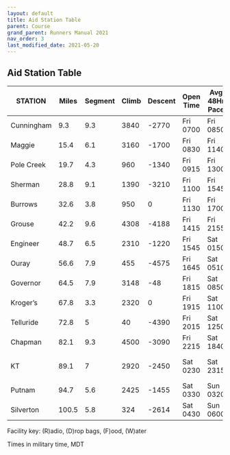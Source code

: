 ```yaml
---
layout: default
title: Aid Station Table
parent: Course
grand_parent: Runners Manual 2021
nav_order: 3
last_modified_date: 2021-05-20
---
```


## Aid Station Table

| STATION    | Miles | Segment | Climb | Descent | Open Time | Avg 48Hr Pace | Cut Off  | Access   | Facility | Crew                | Latitude & Longitude |
| ---------- | ----- | ------- | ----- | ------- | --------- | ------------- | -------- | -------- | -------- | ------------------- | -------------------- |
| Cunningham | 9.3   | 9.3     | 3840  | \-2770  | Fri 0700   | Fri 0850       | Fri 1045 | Auto     | RDFW     | Yes                 | 37.7932° -107.5777°  |
| Maggie     | 15.4  | 6.1     | 3160  | \-1700  | Fri 0830   | Fri 1140      | None     | 4WD      | RFW      | No                  | 37.8134° -107.5360°  |
| Pole Creek | 19.7  | 4.3     | 960   | \-1340  | Fri 0915   | Fri 1300      | None     | Hike     | RFW      | No                  | 37.8031° -107.4747°  |
| Sherman    | 28.8  | 9.1     | 1390  | \-3210  | Fri 1100  | Fri 1545      | Fri 2015 | Auto 4WD | RDFW     | Yes                 | 37.9007° -107.4331°  |
| Burrows    | 32.6  | 3.8     | 950   | 0       | Fri 1130  | Fri 1700      | None     | Auto     | RFW      | No                  | 37.9370° -107.4610°  |
| Grouse     | 42.2  | 9.6     | 4308  | \-4188  | Fri 1415  | Fri 2155      | Sat 0230  | Auto     | RDFW     | Yes                 | 37.9176° -107.5581°  |
| Engineer   | 48.7  | 6.5     | 2310  | \-1220  | Fri 1545  | Sat 0150       | None     | Hike     | RFW      | No                  | 37.9858° -107.6041°  |
| Ouray      | 56.6  | 7.9     | 455   | \-4575  | Fri 1645  | Sat 0510       | Sat 0900  | Auto     | RDFW     | Yes                 | 38.0283° -107.6731°  |
| Governor   | 64.5  | 7.9     | 3148  | \-48    | Fri 1815  | Sat 0850       | Sat 1230 | Auto     | RFW      | No                  | 37.9814° -107.7612°  |
| Kroger’s   | 67.8  | 3.3     | 2320  | 0       | Fri 1915  | Sat 1100      | None     | Hike     | RFW      | No                  | 37.9616° -107.7717°  |
| Telluride  | 72.8  | 5       | 40    | \-4390  | Fri 2015  | Sat 1250      | Sat 1645 | Auto     | RDFW     | Yes                 | 37.9353° -107.8071°  |
| Chapman    | 82.1  | 9.3     | 4500  | \-3090  | Fri 2215  | Sat 1840      | Sat 2130 | Auto 4WD | RDFW     | Hike In Only        | 37.8557° -107.8044°  |
| KT         | 89.1  | 7       | 2920  | \-2450  | Sat 0230   | Sat 2315      | Sun 130  | 4WD      | RFW      | Pacer Exchange Only | 37.7916° -107.7939°  |
| Putnam     | 94.7  | 5.6     | 2425  | \-1455  | Sat 0330   | Sun 0320       | None     | Hike     | RFW      | No                  | 37.7804° -107.7310°  |
| Silverton  | 100.5 | 5.8     | 324   | \-2614  | Sat 0430   | Sun 0600       | Sun 0600  | Auto     | RDFW     | Yes                 | 37.8114° -107.6663°  |

Facility key: (R)adio, (D)rop bags, (F)ood, (W)ater

Times in military time, MDT
